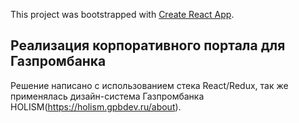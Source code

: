 This project was bootstrapped with [Create React App](https://github.com/facebook/create-react-app).

## Реализация корпоративного портала для Газпромбанка

Решение написано с использованием стека React/Redux, так же применялась дизайн-система Газпромбанка HOLISM(https://holism.gpbdev.ru/about).
